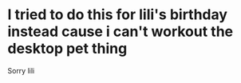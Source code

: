 # I tried to do this for lili's birthday instead cause i can't workout the desktop pet thing
Sorry lili

